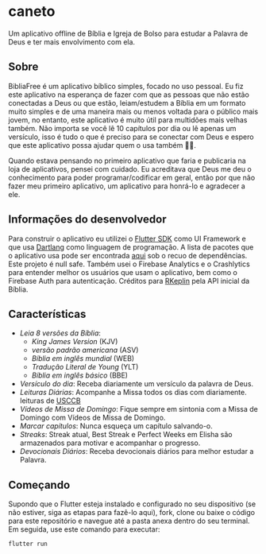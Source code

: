 # caneto

Um aplicativo offline de Bíblia e Igreja de Bolso para estudar a Palavra de Deus e ter mais envolvimento com ela.


## Sobre

BibliaFree é um aplicativo bíblico simples, focado no uso pessoal. Eu fiz este aplicativo na esperança de fazer com que as pessoas que não estão conectadas a Deus ou que estão, leiam/estudem a Bíblia em um formato muito simples e de uma maneira mais ou menos voltada para o público mais jovem, no entanto, este aplicativo é muito útil para multidões mais velhas também. Não importa se você lê 10 capítulos por dia ou lê apenas um versículo, isso é tudo o que é preciso para se conectar com Deus e espero que este aplicativo possa ajudar quem o usa também 🙏🏾.

Quando estava pensando no primeiro aplicativo que faria e publicaria na loja de aplicativos, pensei com cuidado. Eu acreditava que Deus me deu o conhecimento para poder programar/codificar em geral, então por que não fazer meu primeiro aplicativo, um aplicativo para honrá-lo e agradecer a ele.

## Informações do desenvolvedor

Para construir o aplicativo eu utilizei o [Flutter SDK](https://flutter.dev) como UI Framework e que usa [Dartlang](https://dart.dev) como linguagem de programação. A lista de pacotes que o aplicativo usa pode ser encontrada [aqui](https://github.com/caneto/BibliaFree/blob/master/pubspec.yaml) sob o recuo de dependências. Este projeto é null safe. Também usei o Firebase Analytics e o Crashlytics para entender melhor os usuários que usam o aplicativo, bem como o Firebase Auth para autenticação. Créditos para [RKeplin](https://github.com/rkeplin/bible-go-api) pela API inicial da Bíblia.

## Características

- _Leia 8 versões da Bíblia_:
   - _King James Version_ (KJV)
   - _versão padrão americana_ (ASV)
   - _Bíblia em inglês mundial_ (WEB)
   - _Tradução Literal de Young_ (YLT)
   - _Bíblia em inglês básico_ (BBE)
- _Versículo do dia_: Receba diariamente um versículo da palavra de Deus.
- _Leituras Diárias_: Acompanhe a Missa todos os dias com diariamente. leituras de [USCCB](usccb.org)
- _Vídeos de Missa de Domingo_: Fique sempre em sintonia com a Missa de Domingo com Vídeos de Missa de Domingo.
- _Marcar capítulos_: Nunca esqueça um capítulo salvando-o.
- _Streaks_: Streak atual, Best Streak e Perfect Weeks em Elisha são armazenados para motivar e acompanhar o progresso.
- _Devocionais Diários_: Receba devocionais diários para melhor estudar a Palavra.

## Começando

Supondo que o Flutter esteja instalado e configurado no seu dispositivo (se não estiver, siga as etapas para fazê-lo aqui), fork, clone ou baixe o código para este repositório e navegue até a pasta anexa dentro do seu terminal. Em seguida, use este comando para executar:

```
flutter run
```


<!--## Screenshots-->

<!--<table> 
  <tr>
    <td> 
      <img width="250" src="https://github.com/31Carlton7/elisha/blob/master/screenshots/promotional/iphone/iphone_1.png"> </img>
    </td>
    <td>
      <img width="250" src="https://github.com/31Carlton7/elisha/blob/master/screenshots/promotional/iphone/iphone_2.png"> 
  </img> 
    </td>
    <td> 
        <img width="250" src="https://github.com/31Carlton7/elisha/blob/master/screenshots/promotional/iphone/iphone_3.png"> 
  </img>
    </td>
  </tr>
  
  <tr>
     <td>
       <img width="250" src="https://github.com/31Carlton7/elisha/blob/master/screenshots/promotional/iphone/iphone_4.png"> 
  </img>
    </td>
    <td>
      <img width="250" src="https://github.com/31Carlton7/elisha/blob/master/screenshots/promotional/iphone/iphone_5.png">
    </td>
    <td> 
      <img width="250" src="https://github.com/31Carlton7/elisha/blob/master/screenshots/promotional/iphone/iphone_7.png">
    </td>
  </tr>
  
</table>-->

